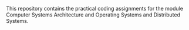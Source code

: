 This repository contains the practical coding assignments for the module Computer Systems Architecture and Operating Systems and Distributed Systems.
